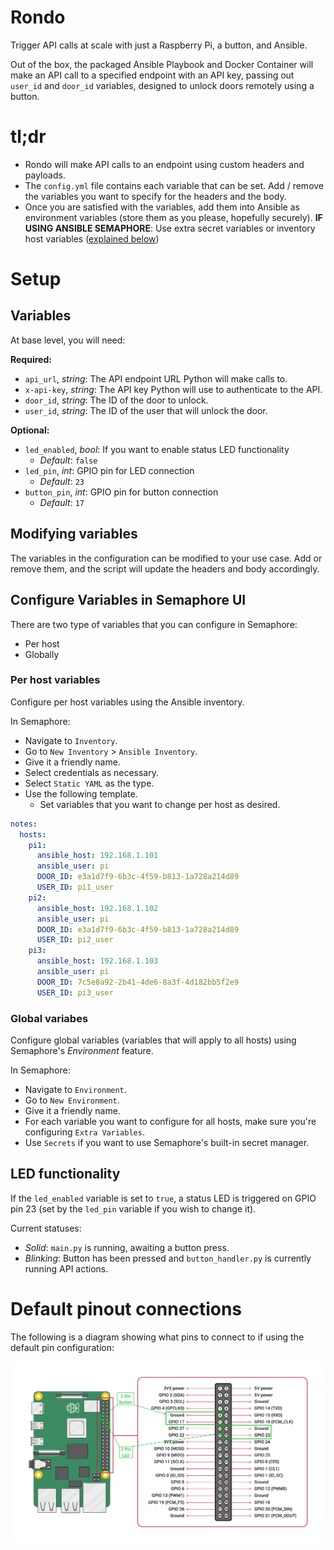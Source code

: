 # Rondo
Trigger API calls at scale with just a Raspberry Pi, a button, and Ansible.

Out of the box, the packaged Ansible Playbook and Docker Container will make an API call to a specified endpoint with an API key, passing out `user_id` and `door_id` variables, designed to unlock doors remotely using a button.

# tl;dr
 - Rondo will make API calls to an endpoint using custom headers and payloads.
 - The `config.yml` file contains each variable that can be set. Add / remove the variables you want to specify for the headers and the body.
 - Once you are satisfied with the variables, add them into Ansible as environment variables (store them as you please, hopefully securely). **IF USING ANSIBLE SEMAPHORE**: Use extra secret variables or inventory host variables ([explained below](#modifying-variables))

# Setup
## Variables
At base level, you will need:

**Required:**
 - `api_url`, *string*: The API endpoint URL Python will make calls to.
 - `x-api-key`, *string*: The API key Python will use to authenticate to the API.
 - `door_id`, *string*: The ID of the door to unlock.
 - `user_id`, *string*: The ID of the user that will unlock the door.

**Optional:**
 - `led_enabled`, *bool*: If you want to enable status LED functionality
   - *Default*: `false`
 - `led_pin`, *int*: GPIO pin for LED connection
   - *Default*: `23`
 - `button_pin`, *int*: GPIO pin for button connection
   - *Default*: `17`

## Modifying variables
The variables in the configuration can be modified to your use case. Add or remove them, and the script will update the headers and body accordingly.

## Configure Variables in Semaphore UI
There are two type of variables that you can configure in Semaphore:
 - Per host
 - Globally

### Per host variables
Configure per host variables using the Ansible inventory.

In Semaphore:
 - Navigate to `Inventory`.
 - Go to `New Inventory` > `Ansible Inventory`.
 - Give it a friendly name.
 - Select credentials as necessary.
 - Select `Static YAML` as the type.
 - Use the following template.
   - Set variables that you want to change per host as desired.
```yaml
notes:
  hosts:
    pi1:
      ansible_host: 192.168.1.101
      ansible_user: pi
      DOOR_ID: e3a1d7f9-6b3c-4f59-b813-1a728a214d89
      USER_ID: pi1_user
    pi2:
      ansible_host: 192.168.1.102
      ansible_user: pi
      DOOR_ID: e3a1d7f9-6b3c-4f59-b813-1a728a214d89
      USER_ID: pi2_user
    pi3:
      ansible_host: 192.168.1.103
      ansible_user: pi
      DOOR_ID: 7c5e8a92-2b41-4de6-8a3f-4d182bb5f2e9
      USER_ID: pi3_user
```


### Global variabes
Configure global variables (variables that will apply to all hosts) using Semaphore's *Environment* feature.

In Semaphore:
 - Navigate to `Environment`.
 - Go to `New Environment`.
 - Give it a friendly name.
 - For each variable you want to configure for all hosts, make sure you're configuring `Extra Variables`.
 - Use `Secrets` if you want to use Semaphore's built-in secret manager.

## LED functionality
If the `led_enabled` variable is set to `true`, a status LED is triggered on GPIO pin 23 (set by the `led_pin` variable if you wish to change it).

Current statuses:
 - *Solid*: `main.py` is running, awaiting a button press.
 - *Blinking*: Button has been pressed and `button_handler.py` is currently running API actions.

# Default pinout connections
The following is a diagram showing what pins to connect to if using the default pin configuration:

![RPi3 GPIO Pinout](/rpi3-gpio-pinout.png)